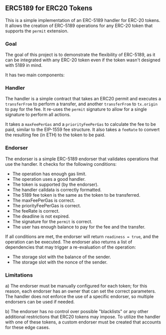 ## ERC5189 for ERC20 Tokens

This is a simple implementation of an ERC-5189 handler for ERC-20 tokens. It allows the creation of ERC-5189 operations for any ERC-20 token that supports the `permit` extension.

### Goal

The goal of this project is to demonstrate the flexibility of ERC-5189, as it can be integrated with any ERC-20 token even if the token wasn't designed with 5189 in mind.

It has two main components:

### Handler

The handler is a simple contract that takes an ERC20 permit and executes a `transferFrom` to perform a transfer, and another `transferFrom` to `tx.origin` to pay for the fee. It re-uses the `permit` signature to allow for a single signature to perform all actions.

It takes a `maxFeePerGas` and a `priorityFeePerGas` to calculate the fee to be paid, similar to the EIP-1559 fee structure. It also takes a `feeRate` to convert the resulting fee (in ETH) to the token to be paid.

### Endorser

The endorser is a simple ERC-5189 endorser that validates operations that use the handler. It checks for the following conditions:

- The operation has enough gas limit.
- The operation uses a good handler.
- The token is supported (by the endorser).
- The handler calldata is correctly formatted.
- The 5189 fee token is the same as the token to be transferred.
- The maxFeePerGas is correct.
- The priorityFeePerGas is correct.
- The feeRate is correct.
- The deadline is not expired.
- The signature for the `permit` is correct.
- The user has enough balance to pay for the fee and the transfer.

If all conditions are met, the endorser will return `readiness = true`, and the operation can be executed. The endorser also returns a list of dependencies that may trigger a re-evaluation of the operation:

- The storage slot with the balance of the sender.
- The storage slot with the nonce of the sender.

### Limitations

a) The endorser must be manually configured for each token; for this reason, each endorser has an owner that can set the correct parameters. The handler does not enforce the use of a specific endorser, so multiple endorsers can be used if needed.

b) The endorser has no control over possible "blacklists" or any other additional restrictions that ERC20 tokens may impose. To utilize the handler with one of these tokens, a custom endorser must be created that accounts for these edge cases.
